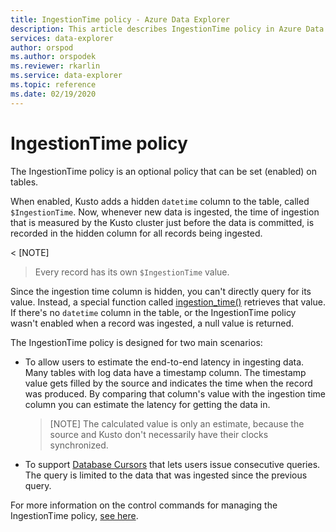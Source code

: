 ```yaml
---
title: IngestionTime policy - Azure Data Explorer
description: This article describes IngestionTime policy in Azure Data Explorer.
services: data-explorer
author: orspod
ms.author: orspodek
ms.reviewer: rkarlin
ms.service: data-explorer
ms.topic: reference
ms.date: 02/19/2020
---
```

# IngestionTime policy

The IngestionTime policy is an optional policy that can be set (enabled) on tables.

When enabled, Kusto adds a hidden `datetime` column to the table, 
called `$IngestionTime`. Now, whenever new data is ingested, the time of ingestion that is measured by the Kusto cluster just before the data is committed, is recorded in the hidden column for all records being ingested. 

< [NOTE]
> Every record has its own `$IngestionTime` value.

Since the ingestion time column is hidden, you can't directly query for its value.
Instead, a special function called
[ingestion_time()](../query/ingestiontimefunction.md)
retrieves that value. If there's no `datetime` column in the table,
or the IngestionTime policy wasn't enabled when a record was ingested, a null
value is returned.

The IngestionTime policy is designed for two main scenarios:
* To allow users to estimate the end-to-end latency in ingesting data.
  Many tables with log data have a timestamp column. The timestamp value
  gets filled by the source and indicates the time when the record was
  produced. By comparing that column's value with the ingestion time column
  you can estimate the latency for getting the data in. 
  
  > [NOTE]
  The calculated value is only an estimate, because the source and Kusto don't necessarily
  have their clocks synchronized.
  
* To support [Database Cursors](../management/databasecursor.md) that lets users 
  issue consecutive queries. The query is limited to the data that was ingested since the previous query.

For more information on the control commands for managing the IngestionTime policy, [see here](../management/ingestiontime-policy.md).

